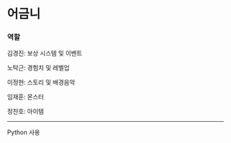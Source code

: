 # 어금니

### 역할

김경진: 보상 시스템 및 이벤트   

노탁근: 경험치 및 레벨업   

이정현: 스토리 및 배경음악   

임재훈: 몬스터    

정찬호: 아이템   

***   

Python 사용   
